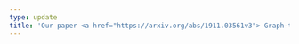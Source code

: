 ```yaml
---
type: update
title: 'Our paper <a href="https://arxiv.org/abs/1911.03561v3"> Graph-to-Graph Transformer for Transition-based Dependency Parsing</a> has been accepted to <a href="http://structuredprediction.github.io/SPNLP20"> 4th Workshop on Structured Prediction for NLP </a> for a presentation at EMNLP 2020.'
---
```

